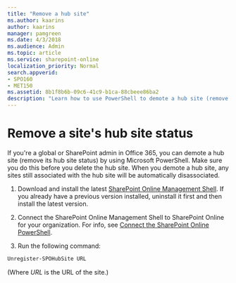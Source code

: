```yaml
---
title: "Remove a hub site"
ms.author: kaarins
author: kaarins
manager: pamgreen
ms.date: 4/3/2018
ms.audience: Admin
ms.topic: article
ms.service: sharepoint-online
localization_priority: Normal
search.appverid:
- SPO160
- MET150
ms.assetid: 8b1f8b6b-09c6-41c9-b1ca-88cbeee86ba2
description: "Learn how to use PowerShell to demote a hub site (remove its hub site status)"
---
```


# Remove a site's hub site status

If you're a global or SharePoint admin in Office 365, you can demote a hub site (remove its hub site status) by using Microsoft PowerShell. Make sure you do this before you delete the hub site. When you demote a hub site, any sites still associated with the hub site will be automatically disassociated.
  
1. Download and install the latest [SharePoint Online Management Shell](https://go.microsoft.com/fwlink/p/?LinkId=255251). If you already have a previous version installed, uninstall it first and then install the latest version.
    
2. Connect the SharePoint Online Management Shell to SharePoint Online for your organization. For info, see [Connect the SharePoint Online PowerShell](https://go.microsoft.com/fwlink/?linkid=869066).
    
3. Run the following command:
    
  ```PowerShell
  Unregister-SPOHubSite URL
  ```

   (Where  *URL*  is the URL of the site.) 
    

